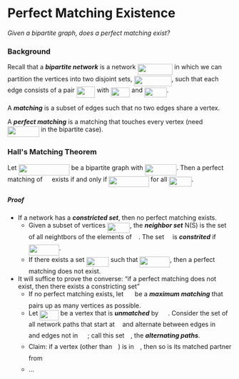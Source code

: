 # Perfect Matching Existence

*Given a bipartite graph, does a perfect matching exist?*

### Background

Recall that a _**bipartite network**_ is a network <img src="https://rawgit.com/gstenger98/algorithms/master/svgs/56f934a7707b01a81435f67080a62e2f.svg?invert_in_darkmode" align=middle width=78.51806489999998pt height=24.65753399999998pt/> in which we can partition the vertices into two disjoint sets, <img src="https://rawgit.com/gstenger98/algorithms/master/svgs/c74b3ba952546b39a80ca3a8be8d25f8.svg?invert_in_darkmode" align=middle width=84.24855944999999pt height=22.465723500000017pt/>, such that each edge consists of a pair <img src="https://rawgit.com/gstenger98/algorithms/master/svgs/28ec3aaf75e62e58d527083c5f4c4a97.svg?invert_in_darkmode" align=middle width=41.71243559999999pt height=24.65753399999998pt/> with <img src="https://rawgit.com/gstenger98/algorithms/master/svgs/aafd2340f3bdc9cca2b85dfbc75ec328.svg?invert_in_darkmode" align=middle width=42.51737159999999pt height=22.465723500000017pt/> and <img src="https://rawgit.com/gstenger98/algorithms/master/svgs/d296bb9b19425934b2ffccd914d86d9b.svg?invert_in_darkmode" align=middle width=50.110244249999994pt height=22.465723500000017pt/>.

A _**matching**_ is a subset of edges such that no two edges share a vertex.

A **_perfect matching_** is a matching that touches every vertex (need <img src="https://rawgit.com/gstenger98/algorithms/master/svgs/c80998c94f3f15a90f65cd6a349f6ed0.svg?invert_in_darkmode" align=middle width=71.0067237pt height=24.65753399999998pt/> in the bipartite case).

### Hall's Matching Theorem

Let <img src="https://rawgit.com/gstenger98/algorithms/master/svgs/b1e0ce273793ac546262f288f5caca71.svg?invert_in_darkmode" align=middle width=114.3649287pt height=24.65753399999998pt/> be a bipartite graph with <img src="https://rawgit.com/gstenger98/algorithms/master/svgs/c80998c94f3f15a90f65cd6a349f6ed0.svg?invert_in_darkmode" align=middle width=71.0067237pt height=24.65753399999998pt/>. Then a perfect matching of <img src="https://rawgit.com/gstenger98/algorithms/master/svgs/5201385589993766eea584cd3aa6fa13.svg?invert_in_darkmode" align=middle width=12.92464304999999pt height=22.465723500000017pt/> exists if and only if <img src="https://rawgit.com/gstenger98/algorithms/master/svgs/507528817a4da3c09f92f6a6b8a22b90.svg?invert_in_darkmode" align=middle width=90.02269319999998pt height=24.65753399999998pt/> for all <img src="https://rawgit.com/gstenger98/algorithms/master/svgs/73cb030fded660d081044eea0e4081e6.svg?invert_in_darkmode" align=middle width=50.75327399999998pt height=22.465723500000017pt/>.

##### Proof

- If a network has a _**constricted set**_, then no perfect matching exists.
  - Given a subset of vertices <img src="https://rawgit.com/gstenger98/algorithms/master/svgs/73cb030fded660d081044eea0e4081e6.svg?invert_in_darkmode" align=middle width=50.75327399999998pt height=22.465723500000017pt/>, the _**neighbor set**_ N(S) is the set of all neightbors of the elements of <img src="https://rawgit.com/gstenger98/algorithms/master/svgs/e257acd1ccbe7fcb654708f1a866bfe9.svg?invert_in_darkmode" align=middle width=11.027402099999989pt height=22.465723500000017pt/>. The set <img src="https://rawgit.com/gstenger98/algorithms/master/svgs/e257acd1ccbe7fcb654708f1a866bfe9.svg?invert_in_darkmode" align=middle width=11.027402099999989pt height=22.465723500000017pt/> is _**constrited**_ if <img src="https://rawgit.com/gstenger98/algorithms/master/svgs/7e30252d640bdae6aa7d31c0dd368aa7.svg?invert_in_darkmode" align=middle width=68.10506339999998pt height=24.65753399999998pt/>.
  - If there exists a set <img src="https://rawgit.com/gstenger98/algorithms/master/svgs/73cb030fded660d081044eea0e4081e6.svg?invert_in_darkmode" align=middle width=50.75327399999998pt height=22.465723500000017pt/> such that <img src="https://rawgit.com/gstenger98/algorithms/master/svgs/408379b9b9fdfc5475a9e932899e2899.svg?invert_in_darkmode" align=middle width=68.10506339999998pt height=24.65753399999998pt/>, then a perfect matching does not exist.
- It will suffice to prove the converse: “if a perfect matching does not exist, then there exists a constricting set”
  - If no perfect matching exists, let <img src="https://rawgit.com/gstenger98/algorithms/master/svgs/fb97d38bcc19230b0acd442e17db879c.svg?invert_in_darkmode" align=middle width=17.73973739999999pt height=22.465723500000017pt/> be a _**maximum matching**_ that pairs up as many vertices as possible.
  - Let <img src="https://rawgit.com/gstenger98/algorithms/master/svgs/aafd2340f3bdc9cca2b85dfbc75ec328.svg?invert_in_darkmode" align=middle width=42.51737159999999pt height=22.465723500000017pt/> be a vertex that is _**unmatched**_ by <img src="https://rawgit.com/gstenger98/algorithms/master/svgs/fb97d38bcc19230b0acd442e17db879c.svg?invert_in_darkmode" align=middle width=17.73973739999999pt height=22.465723500000017pt/>.
  Consider the set of all network paths that start at <img src="https://rawgit.com/gstenger98/algorithms/master/svgs/6dbb78540bd76da3f1625782d42d6d16.svg?invert_in_darkmode" align=middle width=9.41027339999999pt height=14.15524440000002pt/> and alternate between edges in <img src="https://rawgit.com/gstenger98/algorithms/master/svgs/fb97d38bcc19230b0acd442e17db879c.svg?invert_in_darkmode" align=middle width=17.73973739999999pt height=22.465723500000017pt/> and edges not in <img src="https://rawgit.com/gstenger98/algorithms/master/svgs/fb97d38bcc19230b0acd442e17db879c.svg?invert_in_darkmode" align=middle width=17.73973739999999pt height=22.465723500000017pt/>; call this set <img src="https://rawgit.com/gstenger98/algorithms/master/svgs/33558ba099490ef7816962db1ab9d453.svg?invert_in_darkmode" align=middle width=10.045686749999991pt height=22.648391699999998pt/>, the _**alternating paths**_.
  - Claim: if a vertex (other than <img src="https://rawgit.com/gstenger98/algorithms/master/svgs/6dbb78540bd76da3f1625782d42d6d16.svg?invert_in_darkmode" align=middle width=9.41027339999999pt height=14.15524440000002pt/>) is in <img src="https://rawgit.com/gstenger98/algorithms/master/svgs/33558ba099490ef7816962db1ab9d453.svg?invert_in_darkmode" align=middle width=10.045686749999991pt height=22.648391699999998pt/>, then so is its matched partner from <img src="https://rawgit.com/gstenger98/algorithms/master/svgs/fb97d38bcc19230b0acd442e17db879c.svg?invert_in_darkmode" align=middle width=17.73973739999999pt height=22.465723500000017pt/>
  - ...
